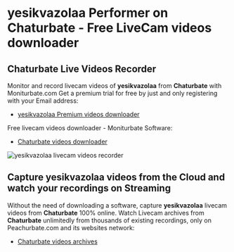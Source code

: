 # yesikvazolaa Performer on Chaturbate - Free LiveCam videos downloader

## Chaturbate Live Videos Recorder

Monitor and record livecam videos of **yesikvazolaa** from **Chaturbate** with Moniturbate.com
Get a premium trial for free by just and only registering with your Email address:
* [yesikvazolaa Premium videos downloader](https://moniturbate.com/request-demo-licence-key.html)

Free livecam videos downloader - Moniturbate Software:
* [Chaturbate videos downloader](https://moniturbate.com/moniturbate-download-software.html)

![yesikvazolaa livecam videos recorder](https://peachurnet.com/templates/moniturbate-software.png)


## Capture yesikvazolaa videos from the Cloud and watch your recordings on Streaming

Without the need of downloading a software, capture **yesikvazolaa** livecam videos from **Chaturbate** 100% online.
Watch Livecam archives from **Chaturbate** unlimitedly from thousands of existing recordings, only on Peachurbate.com and its websites network:
* [Chaturbate videos archives](https://peachurnet.com/)
